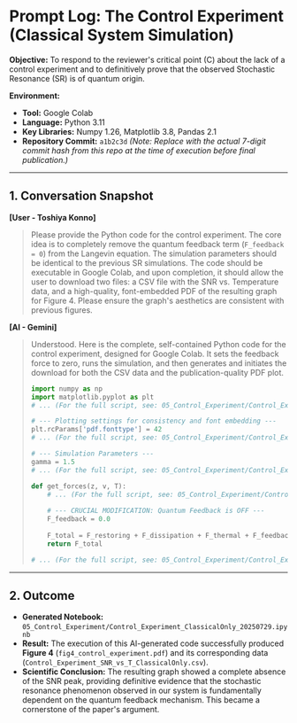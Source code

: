 <!-- Released under CC-BY 4.0 License -->
# Prompt Log: The Control Experiment (Classical System Simulation)

**Objective:** To respond to the reviewer's critical point (C) about the lack of a control experiment and to definitively prove that the observed Stochastic Resonance (SR) is of quantum origin.

**Environment:**
*   **Tool:** Google Colab
*   **Language:** Python 3.11
*   **Key Libraries:** Numpy 1.26, Matplotlib 3.8, Pandas 2.1
*   **Repository Commit:** `a1b2c3d` *(Note: Replace with the actual 7-digit commit hash from this repo at the time of execution before final publication.)*

---

## 1. Conversation Snapshot

**[User - Toshiya Konno]**
> Please provide the Python code for the control experiment. The core idea is to completely remove the quantum feedback term (`F_feedback = 0`) from the Langevin equation. The simulation parameters should be identical to the previous SR simulations. The code should be executable in Google Colab, and upon completion, it should allow the user to download two files: a CSV file with the SNR vs. Temperature data, and a high-quality, font-embedded PDF of the resulting graph for Figure 4. Please ensure the graph's aesthetics are consistent with previous figures.

**[AI - Gemini]**
> Understood. Here is the complete, self-contained Python code for the control experiment, designed for Google Colab. It sets the feedback force to zero, runs the simulation, and then generates and initiates the download for both the CSV data and the publication-quality PDF plot.
> ```python
> import numpy as np
> import matplotlib.pyplot as plt
> # ... (For the full script, see: 05_Control_Experiment/Control_Experiment_ClassicalOnly_20250729.ipynb)
> 
> # --- Plotting settings for consistency and font embedding ---
> plt.rcParams['pdf.fonttype'] = 42
> # ... (For the full script, see: 05_Control_Experiment/Control_Experiment_ClassicalOnly_20250729.ipynb)
> 
> # --- Simulation Parameters ---
> gamma = 1.5
> # ... (For the full script, see: 05_Control_Experiment/Control_Experiment_ClassicalOnly_20250729.ipynb)
> 
> def get_forces(z, v, T):
>     # ... (For the full script, see: 05_Control_Experiment/Control_Experiment_ClassicalOnly_20250729.ipynb)
>     
>     # --- CRUCIAL MODIFICATION: Quantum Feedback is OFF ---
>     F_feedback = 0.0
>     
>     F_total = F_restoring + F_dissipation + F_thermal + F_feedback
>     return F_total
> 
> # ... (For the full script, see: 05_Control_Experiment/Control_Experiment_ClassicalOnly_20250729.ipynb)
> ```

---

## 2. Outcome

*   **Generated Notebook:** `05_Control_Experiment/Control_Experiment_ClassicalOnly_20250729.ipynb`
*   **Result:** The execution of this AI-generated code successfully produced **Figure 4** (`fig4_control_experiment.pdf`) and its corresponding data (`Control_Experiment_SNR_vs_T_ClassicalOnly.csv`).
*   **Scientific Conclusion:** The resulting graph showed a complete absence of the SNR peak, providing definitive evidence that the stochastic resonance phenomenon observed in our system is fundamentally dependent on the quantum feedback mechanism. This became a cornerstone of the paper's argument.